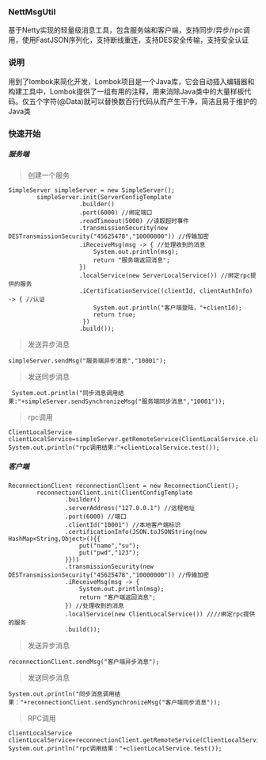 ### NettMsgUtil

基于Netty实现的轻量级消息工具，包含服务端和客户端，支持同步/异步/rpc调用，使用FastJSON序列化，支持断线重连，支持DES安全传输，支持安全认证

### 说明

用到了lombok来简化开发，Lombok项目是一个Java库，它会自动插入编辑器和构建工具中，Lombok提供了一组有用的注释，用来消除Java类中的大量样板代码。仅五个字符(@Data)就可以替换数百行代码从而产生干净，简洁且易于维护的Java类

### 快速开始

##### 服务端

> 创建一个服务
```
SimpleServer simpleServer = new SimpleServer();
        simpleServer.init(ServerConfigTemplate
                    .builder()
                    .port(6000) //绑定端口
                    .readTimeout(5000) //读取超时事件
                    .transmissionSecurity(new DESTransmissionSecurity("45625478","10000000")) //传输加密
                    .iReceiveMsg(msg -> { //处理收到的消息
                        System.out.println(msg);
                        return "服务端返回消息";
                    })
                    .localService(new ServerLocalService()) //绑定rpc提供的服务
                    .iCertificationService((clientId, clientAuthInfo) -> { //认证
                        System.out.println("客户端登陆，"+clientId);
                        return true;
                     })
                    .build());
```   
> 发送异步消息

```
simpleServer.sendMsg("服务端异步消息","10001"); 
```

> 发送同步消息

```
 System.out.println("同步消息调用结果:"+simpleServer.sendSynchronizeMsg("服务端同步消息","10001"));
```

> rpc调用

```
ClientLocalService clientLocalService=simpleServer.getRemoteService(ClientLocalService.class,"10001");
System.out.println("rpc调用结果:"+clientLocalService.test());
```

##### 客户端

```
ReconnectionClient reconnectionClient = new ReconnectionClient();
        reconnectionClient.init(ClientConfigTemplate
                .builder()
                .serverAddress("127.0.0.1") //远程地址
                .port(6000) //端口
                .clientId("10001") //本地客户端标识
                .certificationInfo(JSON.toJSONString(new HashMap<String,Object>(){{
                    put("name","su");
                    put("pwd","123");
                }}))
                .transmissionSecurity(new DESTransmissionSecurity("45625478","10000000")) //传输加密
                .iReceiveMsg(msg -> {
                    System.out.println(msg);
                    return "客户端返回消息";
                }) //处理收到的消息
                .localService(new ClientLocalService()) ////绑定rpc提供的服务
                .build());
```
 
> 发送异步消息

```
reconnectionClient.sendMsg("客户端异步消息");
```

> 发送同步消息

```
System.out.println("同步消息调用结果："+reconnectionClient.sendSynchronizeMsg("客户端同步消息"));
```

> RPC调用

```
ClientLocalService clientLocalService=reconnectionClient.getRemoteService(ClientLocalService.class);
System.out.println("rpc调用结果："+clientLocalService.test());
```
